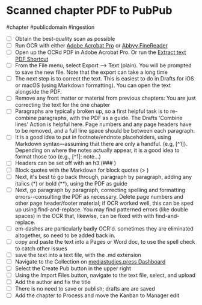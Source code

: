 # Scanned chapter PDF to PubPub

#chapter #publicdomain #ingestion

- [ ] Obtain the best-quality scan as possible
- [ ] Run OCR with either [Adobe Acrobat Pro](https://acrobat.adobe.com/us/en/acrobat.html) or [Abbyy FineReader](https://pdf.abbyy.com)
- [ ] Open up the OCRd PDF in Adobe Acrobat Pro. Or run the [Extract text PDF Shortcut](https://www.icloud.com/shortcuts/7d29852c83c740079fbb02df350c6d34)
- [ ] From the File menu, select Export --> Text (plain). You will be prompted to save the new file. Note that the export can take a long time
- [ ] The next step is to correct the text. This is easiest to do in Drafts  for iOS or macOS (using Markdown formatting). You can open the text alongside the PDF.
- [ ] Remove any front matter or material from previous chapters: You are just correcting the text for the one chapter
- [ ] Paragraphs are typically broken up, so a first helpful task is to re-combine paragraphs, with the PDF as a guide. The Drafts 'Combine lines' Action is helpful here. Page numbers and any page headers have to be removed, and a full line space should be between each paragraph. 
- [ ] It is a good idea to put in footnote/endnote placeholders, using Markdown syntax—assuming that there are only a handful. (e.g, [^1]). Depending on where the notes actually appear, it is a good idea to format those too (e.g., [^1]: note…)
- [ ] Headers can be set off with an h3 (### ) 
- [ ] Block quotes with the Markdown for block quotes (> )
- [ ] Next, it's best to go back through, paragraph by paragraph, adding any italics (*) or bold (**), using the PDF as guide
- [ ] Next, go paragraph by paragraph, correcting spelling and formatting errors--consulting the PDF as necessary. Delete page numbers and other page header/footer material; if OCR worked well, this can be sped up using find-and-replace.  You may find patterned errors (like double spaces) in the OCR that, likewise, can be fixed with with find-and-replace. 
- [ ] em-dashes are particularly badly OCR'd. sometimes they are eliminated altogether, so need to be added back in.
- [ ] copy and paste the text into a Pages or Word doc, to use the spell check to catch other issues
- [ ] save the text into a text file, with the .md extension
- [ ] Navigate to the Collection on [mediastudies.press Dashboard](https://www.mediastudies.press/dash/overview)
- [ ] Select the Create Pub button in the upper right
- [ ] Using the Import Files button, navigate to the text file, select, and upload
- [ ] Add the author and fix the title
- [ ] There is no need to save or publish; drafts are are saved
- [ ] Add the chapter to Process and move the Kanban to Manager edit